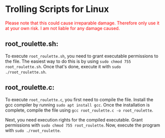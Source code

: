 # Trolling Scripts for Linux

<span style="color: red">Please note that this could cause irreparable damage. Therefore only use it at your own risk. I am not liable for any damage caused.</span>

## root_roulette.sh:

To execute `root_roulette.sh`, you need to grant executable permissions to the file. The easiest way to do this is by using `sudo chmod 755 root_roulette.sh`. Once that's done, execute it with `sudo ./root_roulette.sh`.

## root_roulette.c:

To execute `root_roulette.c`, you first need to compile the file. Install the gcc compiler by running `sudo apt install gcc`. Once the installation is complete, compile the file using `gcc root_roulette.c -o root_roulette`.

Next, you need execution rights for the compiled executable. Grant permissions with `sudo chmod 755 root_roulette`. Now, execute the program with `sudo ./root_roulette`.

